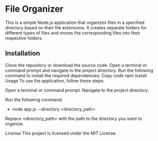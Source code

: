 # File Organizer

This is a simple Node.js application that organizes
files in a specified directory based on their file
extensions. It creates separate folders for different
types of files and moves the corresponding files into
their respective folders.

## Installation

Clone the repository or download the source code.
Open a terminal or command prompt and navigate to the project directory.
Run the following command to install the required dependencies:
Copy code
npm install
Usage
To use the application, follow these steps:

Open a terminal or command prompt.
Navigate to the project directory.

Run the following command:

- node app.js --directory <directory_path>

Replace <directory_path> with the path to the directory you want to organize.

License
This project is licensed under the MIT License.